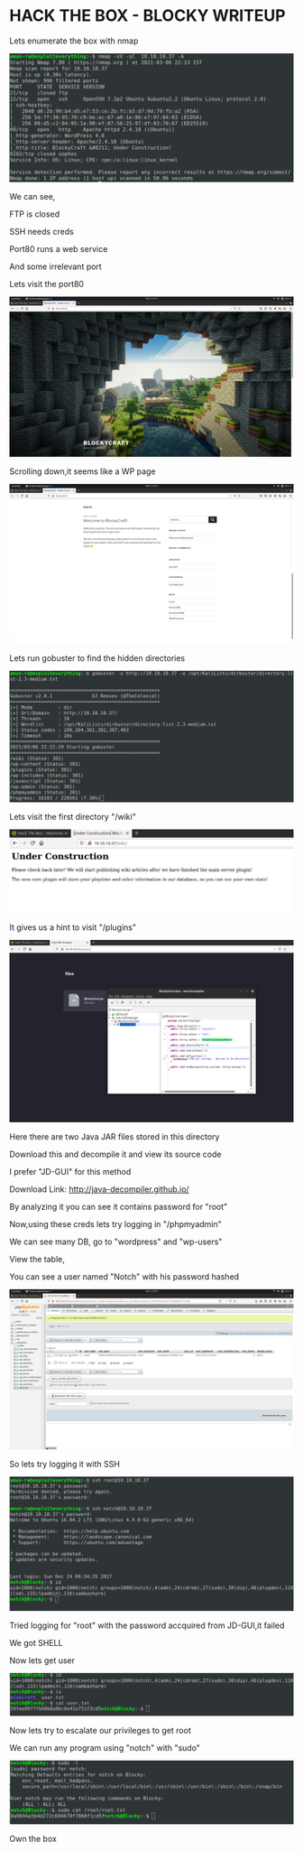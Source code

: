 # HACK THE BOX - BLOCKY WRITEUP

Lets enumerate the box with nmap 

![I](pics/1.png)

We can see,

FTP is closed

SSH needs creds

Port80 runs a web service

And some irrelevant port

Lets visit the port80

![I](pics/2.png)

Scrolling down,it seems like a WP page

![I](pics/3.png)

Lets run gobuster to find the hidden directories

![I](pics/4.png)

Lets visit the first directory "/wiki"

![I](pics/5.png)

It gives us a hint to visit "/plugins"

![I](pics/6.png)

Here there are two Java JAR files stored in this directory

Download this and decompile it and view its source code

I prefer "JD-GUI" for this method

Download Link: http://java-decompiler.github.io/

By analyzing it you can see it contains password for "root"

Now,using these creds lets try logging in "/phpmyadmin"

We can see many DB, go to "wordpress" and "wp-users"

View the table,

You can see a user named "Notch" with his password hashed

![I](pics/7.png)

So lets try logging it with SSH

![I](pics/8.png)

Tried logging for "root" with the password accquired from JD-GUI,it failed

We got SHELL

Now lets get user

![I](pics/9.png)

Now lets try to escalate our privileges to get root

We can run any program using "notch" with "sudo"

![I](pics/10.png)

Own the box








